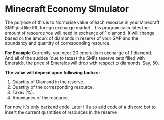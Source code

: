 # Minecraft Economy SImulator
The purpose of this is to Normalise value of each resource in your Minecraft SMP just like IRL foreign exchange market.
This program calculates the amount of resource you will need in exchange of 1 diamond. It will change based on the amount of diamonds
in reserve of your SMP and the abundancy and quantity of corresponding resource.

**For Example**
Currently, you need 20 emeralds in exchange of 1 diamond. And all of the sudden (due to taxes) the SMPs reserve gets filled with Emeralds,
the price of Emeralds will drop with respect to diamonds. Say, 50.

**The value will depend upon following factors:**
1. Quantity of Diamond in the reserve.
2. Quantity of the corresponding resource.
3. Taxes (%).
4. Abundancy of the resource.

For now, it's only backend code. Later I'll also add code of a discord bot to insert the current quantities of resources in the reserve.
